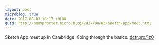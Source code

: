 ```yaml
---
layout: post
microblog: true
date: 2017-08-03 18:17 +0100
guid: http://adamprocter.micro.blog/2017/08/03/sketch-app-meet.html
---
```

Sketch App meet up in Cambridge. Going through the basics. [dctr.pro/1z0](http://dctr.pro/1z0)
